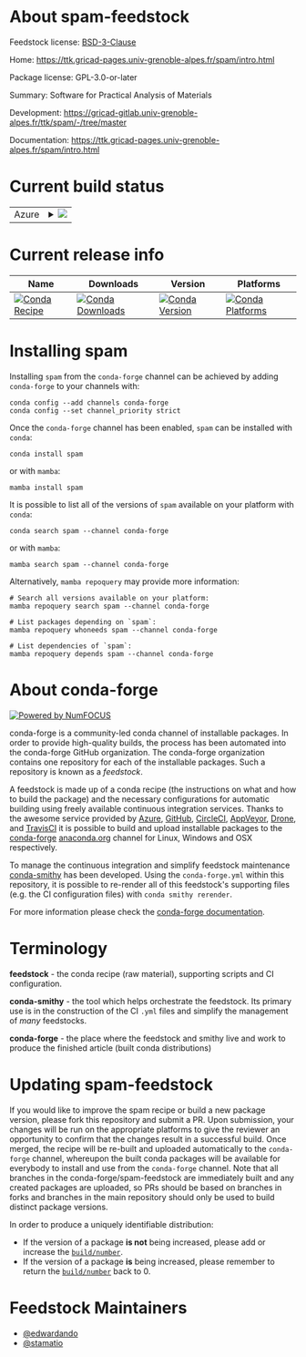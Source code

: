 About spam-feedstock
====================

Feedstock license: [BSD-3-Clause](https://github.com/conda-forge/spam-feedstock/blob/main/LICENSE.txt)

Home: https://ttk.gricad-pages.univ-grenoble-alpes.fr/spam/intro.html

Package license: GPL-3.0-or-later

Summary: Software for Practical Analysis of Materials

Development: https://gricad-gitlab.univ-grenoble-alpes.fr/ttk/spam/-/tree/master

Documentation: https://ttk.gricad-pages.univ-grenoble-alpes.fr/spam/intro.html

Current build status
====================


<table>
    
  <tr>
    <td>Azure</td>
    <td>
      <details>
        <summary>
          <a href="https://dev.azure.com/conda-forge/feedstock-builds/_build/latest?definitionId=15733&branchName=main">
            <img src="https://dev.azure.com/conda-forge/feedstock-builds/_apis/build/status/spam-feedstock?branchName=main">
          </a>
        </summary>
        <table>
          <thead><tr><th>Variant</th><th>Status</th></tr></thead>
          <tbody><tr>
              <td>linux_64_numpy1.22python3.10.____cpython</td>
              <td>
                <a href="https://dev.azure.com/conda-forge/feedstock-builds/_build/latest?definitionId=15733&branchName=main">
                  <img src="https://dev.azure.com/conda-forge/feedstock-builds/_apis/build/status/spam-feedstock?branchName=main&jobName=linux&configuration=linux%20linux_64_numpy1.22python3.10.____cpython" alt="variant">
                </a>
              </td>
            </tr><tr>
              <td>linux_64_numpy1.22python3.9.____cpython</td>
              <td>
                <a href="https://dev.azure.com/conda-forge/feedstock-builds/_build/latest?definitionId=15733&branchName=main">
                  <img src="https://dev.azure.com/conda-forge/feedstock-builds/_apis/build/status/spam-feedstock?branchName=main&jobName=linux&configuration=linux%20linux_64_numpy1.22python3.9.____cpython" alt="variant">
                </a>
              </td>
            </tr><tr>
              <td>linux_64_numpy1.23python3.11.____cpython</td>
              <td>
                <a href="https://dev.azure.com/conda-forge/feedstock-builds/_build/latest?definitionId=15733&branchName=main">
                  <img src="https://dev.azure.com/conda-forge/feedstock-builds/_apis/build/status/spam-feedstock?branchName=main&jobName=linux&configuration=linux%20linux_64_numpy1.23python3.11.____cpython" alt="variant">
                </a>
              </td>
            </tr><tr>
              <td>linux_64_numpy1.26python3.12.____cpython</td>
              <td>
                <a href="https://dev.azure.com/conda-forge/feedstock-builds/_build/latest?definitionId=15733&branchName=main">
                  <img src="https://dev.azure.com/conda-forge/feedstock-builds/_apis/build/status/spam-feedstock?branchName=main&jobName=linux&configuration=linux%20linux_64_numpy1.26python3.12.____cpython" alt="variant">
                </a>
              </td>
            </tr><tr>
              <td>linux_64_numpy2python3.13.____cp313</td>
              <td>
                <a href="https://dev.azure.com/conda-forge/feedstock-builds/_build/latest?definitionId=15733&branchName=main">
                  <img src="https://dev.azure.com/conda-forge/feedstock-builds/_apis/build/status/spam-feedstock?branchName=main&jobName=linux&configuration=linux%20linux_64_numpy2python3.13.____cp313" alt="variant">
                </a>
              </td>
            </tr><tr>
              <td>osx_64_numpy1.22python3.10.____cpython</td>
              <td>
                <a href="https://dev.azure.com/conda-forge/feedstock-builds/_build/latest?definitionId=15733&branchName=main">
                  <img src="https://dev.azure.com/conda-forge/feedstock-builds/_apis/build/status/spam-feedstock?branchName=main&jobName=osx&configuration=osx%20osx_64_numpy1.22python3.10.____cpython" alt="variant">
                </a>
              </td>
            </tr><tr>
              <td>osx_64_numpy1.22python3.9.____cpython</td>
              <td>
                <a href="https://dev.azure.com/conda-forge/feedstock-builds/_build/latest?definitionId=15733&branchName=main">
                  <img src="https://dev.azure.com/conda-forge/feedstock-builds/_apis/build/status/spam-feedstock?branchName=main&jobName=osx&configuration=osx%20osx_64_numpy1.22python3.9.____cpython" alt="variant">
                </a>
              </td>
            </tr><tr>
              <td>osx_64_numpy1.23python3.11.____cpython</td>
              <td>
                <a href="https://dev.azure.com/conda-forge/feedstock-builds/_build/latest?definitionId=15733&branchName=main">
                  <img src="https://dev.azure.com/conda-forge/feedstock-builds/_apis/build/status/spam-feedstock?branchName=main&jobName=osx&configuration=osx%20osx_64_numpy1.23python3.11.____cpython" alt="variant">
                </a>
              </td>
            </tr><tr>
              <td>osx_64_numpy1.26python3.12.____cpython</td>
              <td>
                <a href="https://dev.azure.com/conda-forge/feedstock-builds/_build/latest?definitionId=15733&branchName=main">
                  <img src="https://dev.azure.com/conda-forge/feedstock-builds/_apis/build/status/spam-feedstock?branchName=main&jobName=osx&configuration=osx%20osx_64_numpy1.26python3.12.____cpython" alt="variant">
                </a>
              </td>
            </tr><tr>
              <td>osx_64_numpy2python3.13.____cp313</td>
              <td>
                <a href="https://dev.azure.com/conda-forge/feedstock-builds/_build/latest?definitionId=15733&branchName=main">
                  <img src="https://dev.azure.com/conda-forge/feedstock-builds/_apis/build/status/spam-feedstock?branchName=main&jobName=osx&configuration=osx%20osx_64_numpy2python3.13.____cp313" alt="variant">
                </a>
              </td>
            </tr><tr>
              <td>win_64_numpy1.22</td>
              <td>
                <a href="https://dev.azure.com/conda-forge/feedstock-builds/_build/latest?definitionId=15733&branchName=main">
                  <img src="https://dev.azure.com/conda-forge/feedstock-builds/_apis/build/status/spam-feedstock?branchName=main&jobName=win&configuration=win%20win_64_numpy1.22" alt="variant">
                </a>
              </td>
            </tr><tr>
              <td>win_64_numpy1.23</td>
              <td>
                <a href="https://dev.azure.com/conda-forge/feedstock-builds/_build/latest?definitionId=15733&branchName=main">
                  <img src="https://dev.azure.com/conda-forge/feedstock-builds/_apis/build/status/spam-feedstock?branchName=main&jobName=win&configuration=win%20win_64_numpy1.23" alt="variant">
                </a>
              </td>
            </tr><tr>
              <td>win_64_numpy1.26</td>
              <td>
                <a href="https://dev.azure.com/conda-forge/feedstock-builds/_build/latest?definitionId=15733&branchName=main">
                  <img src="https://dev.azure.com/conda-forge/feedstock-builds/_apis/build/status/spam-feedstock?branchName=main&jobName=win&configuration=win%20win_64_numpy1.26" alt="variant">
                </a>
              </td>
            </tr><tr>
              <td>win_64_numpy2</td>
              <td>
                <a href="https://dev.azure.com/conda-forge/feedstock-builds/_build/latest?definitionId=15733&branchName=main">
                  <img src="https://dev.azure.com/conda-forge/feedstock-builds/_apis/build/status/spam-feedstock?branchName=main&jobName=win&configuration=win%20win_64_numpy2" alt="variant">
                </a>
              </td>
            </tr>
          </tbody>
        </table>
      </details>
    </td>
  </tr>
</table>

Current release info
====================

| Name | Downloads | Version | Platforms |
| --- | --- | --- | --- |
| [![Conda Recipe](https://img.shields.io/badge/recipe-spam-green.svg)](https://anaconda.org/conda-forge/spam) | [![Conda Downloads](https://img.shields.io/conda/dn/conda-forge/spam.svg)](https://anaconda.org/conda-forge/spam) | [![Conda Version](https://img.shields.io/conda/vn/conda-forge/spam.svg)](https://anaconda.org/conda-forge/spam) | [![Conda Platforms](https://img.shields.io/conda/pn/conda-forge/spam.svg)](https://anaconda.org/conda-forge/spam) |

Installing spam
===============

Installing `spam` from the `conda-forge` channel can be achieved by adding `conda-forge` to your channels with:

```
conda config --add channels conda-forge
conda config --set channel_priority strict
```

Once the `conda-forge` channel has been enabled, `spam` can be installed with `conda`:

```
conda install spam
```

or with `mamba`:

```
mamba install spam
```

It is possible to list all of the versions of `spam` available on your platform with `conda`:

```
conda search spam --channel conda-forge
```

or with `mamba`:

```
mamba search spam --channel conda-forge
```

Alternatively, `mamba repoquery` may provide more information:

```
# Search all versions available on your platform:
mamba repoquery search spam --channel conda-forge

# List packages depending on `spam`:
mamba repoquery whoneeds spam --channel conda-forge

# List dependencies of `spam`:
mamba repoquery depends spam --channel conda-forge
```


About conda-forge
=================

[![Powered by
NumFOCUS](https://img.shields.io/badge/powered%20by-NumFOCUS-orange.svg?style=flat&colorA=E1523D&colorB=007D8A)](https://numfocus.org)

conda-forge is a community-led conda channel of installable packages.
In order to provide high-quality builds, the process has been automated into the
conda-forge GitHub organization. The conda-forge organization contains one repository
for each of the installable packages. Such a repository is known as a *feedstock*.

A feedstock is made up of a conda recipe (the instructions on what and how to build
the package) and the necessary configurations for automatic building using freely
available continuous integration services. Thanks to the awesome service provided by
[Azure](https://azure.microsoft.com/en-us/services/devops/), [GitHub](https://github.com/),
[CircleCI](https://circleci.com/), [AppVeyor](https://www.appveyor.com/),
[Drone](https://cloud.drone.io/welcome), and [TravisCI](https://travis-ci.com/)
it is possible to build and upload installable packages to the
[conda-forge](https://anaconda.org/conda-forge) [anaconda.org](https://anaconda.org/)
channel for Linux, Windows and OSX respectively.

To manage the continuous integration and simplify feedstock maintenance
[conda-smithy](https://github.com/conda-forge/conda-smithy) has been developed.
Using the ``conda-forge.yml`` within this repository, it is possible to re-render all of
this feedstock's supporting files (e.g. the CI configuration files) with ``conda smithy rerender``.

For more information please check the [conda-forge documentation](https://conda-forge.org/docs/).

Terminology
===========

**feedstock** - the conda recipe (raw material), supporting scripts and CI configuration.

**conda-smithy** - the tool which helps orchestrate the feedstock.
                   Its primary use is in the construction of the CI ``.yml`` files
                   and simplify the management of *many* feedstocks.

**conda-forge** - the place where the feedstock and smithy live and work to
                  produce the finished article (built conda distributions)


Updating spam-feedstock
=======================

If you would like to improve the spam recipe or build a new
package version, please fork this repository and submit a PR. Upon submission,
your changes will be run on the appropriate platforms to give the reviewer an
opportunity to confirm that the changes result in a successful build. Once
merged, the recipe will be re-built and uploaded automatically to the
`conda-forge` channel, whereupon the built conda packages will be available for
everybody to install and use from the `conda-forge` channel.
Note that all branches in the conda-forge/spam-feedstock are
immediately built and any created packages are uploaded, so PRs should be based
on branches in forks and branches in the main repository should only be used to
build distinct package versions.

In order to produce a uniquely identifiable distribution:
 * If the version of a package **is not** being increased, please add or increase
   the [``build/number``](https://docs.conda.io/projects/conda-build/en/latest/resources/define-metadata.html#build-number-and-string).
 * If the version of a package **is** being increased, please remember to return
   the [``build/number``](https://docs.conda.io/projects/conda-build/en/latest/resources/define-metadata.html#build-number-and-string)
   back to 0.

Feedstock Maintainers
=====================

* [@edwardando](https://github.com/edwardando/)
* [@stamatio](https://github.com/stamatio/)

